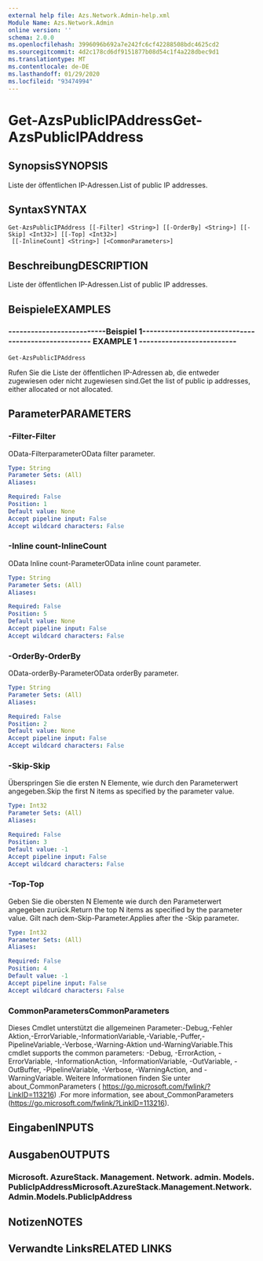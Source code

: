 ```yaml
---
external help file: Azs.Network.Admin-help.xml
Module Name: Azs.Network.Admin
online version: ''
schema: 2.0.0
ms.openlocfilehash: 3996096b692a7e242fc6cf42288508bdc4625cd2
ms.sourcegitcommit: 4d2c178cd6df9151877b08d54c1f4a228dbec9d1
ms.translationtype: MT
ms.contentlocale: de-DE
ms.lasthandoff: 01/29/2020
ms.locfileid: "93474994"
---
```

# <span data-ttu-id="1e59e-101">Get-AzsPublicIPAddress</span><span class="sxs-lookup"><span data-stu-id="1e59e-101">Get-AzsPublicIPAddress</span></span>

## <span data-ttu-id="1e59e-102">Synopsis</span><span class="sxs-lookup"><span data-stu-id="1e59e-102">SYNOPSIS</span></span>
<span data-ttu-id="1e59e-103">Liste der öffentlichen IP-Adressen.</span><span class="sxs-lookup"><span data-stu-id="1e59e-103">List of public IP addresses.</span></span>

## <span data-ttu-id="1e59e-104">Syntax</span><span class="sxs-lookup"><span data-stu-id="1e59e-104">SYNTAX</span></span>

```
Get-AzsPublicIPAddress [[-Filter] <String>] [[-OrderBy] <String>] [[-Skip] <Int32>] [[-Top] <Int32>]
 [[-InlineCount] <String>] [<CommonParameters>]
```

## <span data-ttu-id="1e59e-105">Beschreibung</span><span class="sxs-lookup"><span data-stu-id="1e59e-105">DESCRIPTION</span></span>
<span data-ttu-id="1e59e-106">Liste der öffentlichen IP-Adressen.</span><span class="sxs-lookup"><span data-stu-id="1e59e-106">List of public IP addresses.</span></span>

## <span data-ttu-id="1e59e-107">Beispiele</span><span class="sxs-lookup"><span data-stu-id="1e59e-107">EXAMPLES</span></span>

### <span data-ttu-id="1e59e-108">--------------------------Beispiel 1--------------------------</span><span class="sxs-lookup"><span data-stu-id="1e59e-108">-------------------------- EXAMPLE 1 --------------------------</span></span>
```
Get-AzsPublicIPAddress
```

<span data-ttu-id="1e59e-109">Rufen Sie die Liste der öffentlichen IP-Adressen ab, die entweder zugewiesen oder nicht zugewiesen sind.</span><span class="sxs-lookup"><span data-stu-id="1e59e-109">Get the list of public ip addresses, either allocated or not allocated.</span></span>

## <span data-ttu-id="1e59e-110">Parameter</span><span class="sxs-lookup"><span data-stu-id="1e59e-110">PARAMETERS</span></span>

### <span data-ttu-id="1e59e-111">-Filter</span><span class="sxs-lookup"><span data-stu-id="1e59e-111">-Filter</span></span>
<span data-ttu-id="1e59e-112">OData-Filterparameter</span><span class="sxs-lookup"><span data-stu-id="1e59e-112">OData filter parameter.</span></span>

```yaml
Type: String
Parameter Sets: (All)
Aliases: 

Required: False
Position: 1
Default value: None
Accept pipeline input: False
Accept wildcard characters: False
```

### <span data-ttu-id="1e59e-113">-Inline count</span><span class="sxs-lookup"><span data-stu-id="1e59e-113">-InlineCount</span></span>
<span data-ttu-id="1e59e-114">OData Inline count-Parameter</span><span class="sxs-lookup"><span data-stu-id="1e59e-114">OData inline count parameter.</span></span>

```yaml
Type: String
Parameter Sets: (All)
Aliases: 

Required: False
Position: 5
Default value: None
Accept pipeline input: False
Accept wildcard characters: False
```

### <span data-ttu-id="1e59e-115">-OrderBy</span><span class="sxs-lookup"><span data-stu-id="1e59e-115">-OrderBy</span></span>
<span data-ttu-id="1e59e-116">OData-orderBy-Parameter</span><span class="sxs-lookup"><span data-stu-id="1e59e-116">OData orderBy parameter.</span></span>

```yaml
Type: String
Parameter Sets: (All)
Aliases: 

Required: False
Position: 2
Default value: None
Accept pipeline input: False
Accept wildcard characters: False
```

### <span data-ttu-id="1e59e-117">-Skip</span><span class="sxs-lookup"><span data-stu-id="1e59e-117">-Skip</span></span>
<span data-ttu-id="1e59e-118">Überspringen Sie die ersten N Elemente, wie durch den Parameterwert angegeben.</span><span class="sxs-lookup"><span data-stu-id="1e59e-118">Skip the first N items as specified by the parameter value.</span></span>

```yaml
Type: Int32
Parameter Sets: (All)
Aliases: 

Required: False
Position: 3
Default value: -1
Accept pipeline input: False
Accept wildcard characters: False
```

### <span data-ttu-id="1e59e-119">-Top</span><span class="sxs-lookup"><span data-stu-id="1e59e-119">-Top</span></span>
<span data-ttu-id="1e59e-120">Geben Sie die obersten N Elemente wie durch den Parameterwert angegeben zurück.</span><span class="sxs-lookup"><span data-stu-id="1e59e-120">Return the top N items as specified by the parameter value.</span></span>
<span data-ttu-id="1e59e-121">Gilt nach dem-Skip-Parameter.</span><span class="sxs-lookup"><span data-stu-id="1e59e-121">Applies after the -Skip parameter.</span></span>

```yaml
Type: Int32
Parameter Sets: (All)
Aliases: 

Required: False
Position: 4
Default value: -1
Accept pipeline input: False
Accept wildcard characters: False
```

### <span data-ttu-id="1e59e-122">CommonParameters</span><span class="sxs-lookup"><span data-stu-id="1e59e-122">CommonParameters</span></span>
<span data-ttu-id="1e59e-123">Dieses Cmdlet unterstützt die allgemeinen Parameter:-Debug,-Fehler Aktion,-ErrorVariable,-InformationVariable,-Variable,-Puffer,-PipelineVariable,-Verbose,-Warning-Aktion und-WarningVariable.</span><span class="sxs-lookup"><span data-stu-id="1e59e-123">This cmdlet supports the common parameters: -Debug, -ErrorAction, -ErrorVariable, -InformationAction, -InformationVariable, -OutVariable, -OutBuffer, -PipelineVariable, -Verbose, -WarningAction, and -WarningVariable.</span></span> <span data-ttu-id="1e59e-124">Weitere Informationen finden Sie unter about_CommonParameters ( https://go.microsoft.com/fwlink/?LinkID=113216) .</span><span class="sxs-lookup"><span data-stu-id="1e59e-124">For more information, see about_CommonParameters (https://go.microsoft.com/fwlink/?LinkID=113216).</span></span>

## <span data-ttu-id="1e59e-125">Eingaben</span><span class="sxs-lookup"><span data-stu-id="1e59e-125">INPUTS</span></span>

## <span data-ttu-id="1e59e-126">Ausgaben</span><span class="sxs-lookup"><span data-stu-id="1e59e-126">OUTPUTS</span></span>

### <span data-ttu-id="1e59e-127">Microsoft. AzureStack. Management. Network. admin. Models. PublicIpAddress</span><span class="sxs-lookup"><span data-stu-id="1e59e-127">Microsoft.AzureStack.Management.Network.Admin.Models.PublicIpAddress</span></span>

## <span data-ttu-id="1e59e-128">Notizen</span><span class="sxs-lookup"><span data-stu-id="1e59e-128">NOTES</span></span>

## <span data-ttu-id="1e59e-129">Verwandte Links</span><span class="sxs-lookup"><span data-stu-id="1e59e-129">RELATED LINKS</span></span>

